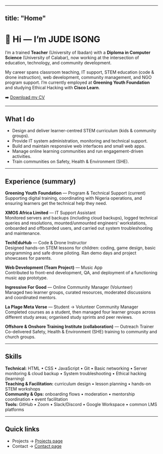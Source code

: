 
---
title: "Home"
---

# 👋 Hi — I’m JUDE ISONG

I’m a trained **Teacher** (University of Ibadan) with a **Diploma in Computer Science** (University of Calabar), now working at the intersection of education, technology, and community development.

My career spans classroom teaching, IT support, STEM education (code & drone instruction), web development, community management, and NGO program support. I’m currently employed at **Greening Youth Foundation** and studying Ethical Hacking with **Cisco Learn**.

➡️ [Download my CV](./resume.pdf)

---

## What I do

- Design and deliver learner-centred STEM curriculum (kids & community groups).  
- Provide IT system administration, monitoring and technical support.  
- Build and maintain responsive web interfaces and small web apps.  
- Manage online learning communities and run engagement-driven activities.  
- Train communities on Safety, Health & Environment (SHE).

---

## Experience (summary)

**Greening Youth Foundation** — Program & Technical Support (current)  
Supporting digital training, coordinating with Nigeria operations, and ensuring learners get the technical help they need.

**XMOS Africa Limited** — IT Support Assistant  
Monitored servers and backups (including cloud backups), logged technical queries and resolutions, mounted/unmounted engineers’ workstations, onboarded and offboarded users, and carried out system troubleshooting and maintenance.

**TechEduHub** — Code & Drone Instructor  
Designed hands-on STEM lessons for children: coding, game design, basic programming and safe drone piloting. Ran demo days and project showcases for parents.

**Web Development (Team Project)** — Music App  
Contributed to front-end development, QA, and deployment of a functioning music app prototype.

**Ingressive For Good** — Online Community Manager (Volunteer)  
Managed two learner groups, curated resources, moderated discussions and coordinated mentors.

**La Plage Meta Verse** — Student → Volunteer Community Manager  
Completed courses as a student, then managed four learner groups across different study areas; organised study sprints and peer reviews.

**Offshore & Onshore Training Institute (collaboration)** — Outreach Trainer  
Co-delivered Safety, Health & Environment (SHE) training to community and church groups.

---

## Skills

**Technical:** HTML • CSS • JavaScript • Git • Basic networking • Server monitoring & cloud backup • System troubleshooting • Ethical hacking (learning)  
**Teaching & Facilitation:** curriculum design • lesson planning • hands-on STEM workshops  
**Community & Ops:** onboarding flows • moderation • mentorship coordination • event facilitation  
**Tools:** GitHub • Zoom • Slack/Discord • Google Workspace • common LMS platforms

---

## Quick links
- Projects → [Projects page](./projects.md)  
- Contact → [Contact page](./contact.md)
